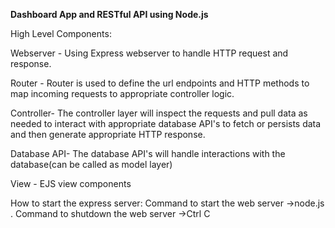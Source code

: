 **Dashboard App and RESTful API using Node.js**

High Level Components:

Webserver - Using Express webserver to handle HTTP request and response.

Router    - Router is used to define the url endpoints and HTTP methods to map incoming requests to
            appropriate controller logic.
            
Controller- The controller layer will inspect the requests and pull data as needed to interact with
            appropriate database API's to fetch or persists data and then generate appropriate HTTP
            response.
            
Database API- The database API's will handle interactions with the database(can be called as model layer)

View - EJS view components




How to start the express server:
Command to start the web server    ->node.js .
Command to shutdown the web server ->Ctrl C